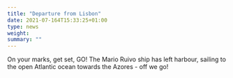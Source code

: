 ```yaml
---
title: "Departure from Lisbon"
date: 2021-07-164T15:33:25+01:00
type: news
weight: 
summary: ""
---
```

On your marks, get set, GO! The Mario Ruivo ship has left harbour, sailing to the open Atlantic ocean towards the Azores - off we go! 


